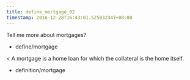 ```yaml
---
title: define_mortgage_02
timestamp: 2016-12-28T16:43:01.525032347+08:00
---
```


Tell me more about mortgages?
* define/mortgage

< A mortgage is a home loan for which the collateral is the home itself.
* definition/mortgage
